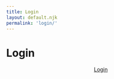 ```yaml
---
title: Login
layout: default.njk
permalink: 'login/'
---
```


<script>
  document.addEventListener("DOMContentLoaded", function(){
    const elButton = document.querySelector("#login .primary")

    elButton.addEventListener("click", async e => {
      e.preventDefault()
      const response = await fetch('https://package-scry.herokuapp.com/auth/000000', {mode: 'no-cors', redirect: 'follow'})
      console.log(response)
      const headers = response?.headers

      console.log(headers)
      const { "x-token": token } = headers
      console.log({token})

      localStorage.setItem("token", token)
    })
  })
</script>

<style>

#login #price {
  display: inline-block;
  margin: 0;
}
#login #content {
  display: grid;
  align-items: start;
  justify-items: center;
}

</style>

<div class="container" id="login">
  <div id="header">
    <h1>Login</h1>
    <div class="separator"></div>
  </div>
  <div id="content">
    <a class="button primary" href="/login">Login</a>
  </div>
  <div id="container-footer">
    <div class="separator"></div>
  </div>
</div>
